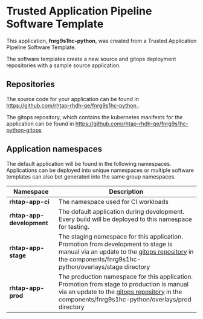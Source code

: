 # Trusted Application Pipeline Software Template

This application, **fnrg9s1hc-python**, was created from a Trusted Application Pipeline Software Template.

The software templates create a new source and gitops deployment repositories with a sample source application. 

## Repositories

The source code for your application can be found in [https://github.com/rhtap-rhdh-qe/fnrg9s1hc-python ](https://github.com/rhtap-rhdh-qe/fnrg9s1hc-python ).
 
The gitops repository, which contains the kubernetes manifests for the application can be found in 
[https://github.com/rhtap-rhdh-qe/fnrg9s1hc-python-gitops ](https://github.com/rhtap-rhdh-qe/fnrg9s1hc-python-gitops ) 

## Application namespaces 

The default application will be found in the following namespaces. Applications can be deployed into unique namespaces or multiple software templates can also bet generated into the same group namespaces.  

|  Namespace   |  Description   |  
| -------- | -------- |
| **rhtap-app-ci** | The namespace used for CI workloads |
| **rhtap-app-development** | The default application during development. Every build will be deployed to this namespace for testing. |
| **rhtap-app-stage** | The staging namespace for this application. Promotion from development to stage is manual via an update to the [gitops repository](https://github.com/rhtap-rhdh-qe/fnrg9s1hc-python-gitops ) in the components/fnrg9s1hc-python/overlays/stage directory |
| **rhtap-app-prod** | The production namespace for this application. Promotion from stage to production is manual via an update to the [gitops repository](https://github.com/rhtap-rhdh-qe/fnrg9s1hc-python-gitops ) in the components/fnrg9s1hc-python/overlays/prod directory |